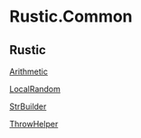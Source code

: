 # Rustic.Common

## Rustic

[Arithmetic](./rustic.arithmetic.md)

[LocalRandom](./rustic.localrandom.md)

[StrBuilder](./rustic.strbuilder.md)

[ThrowHelper](./rustic.throwhelper.md)
